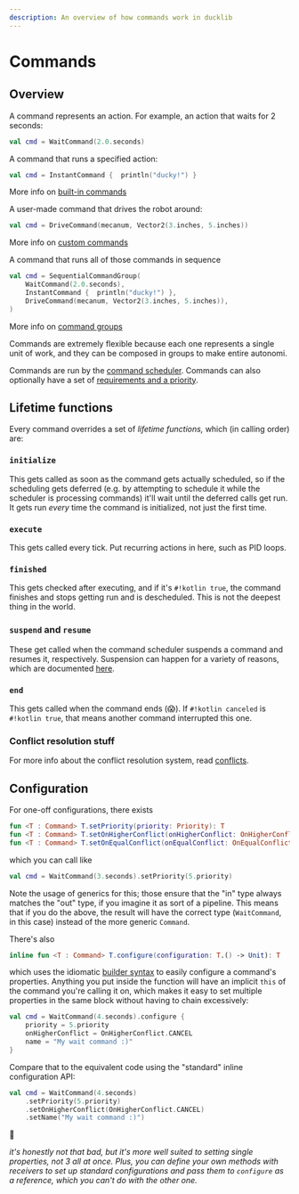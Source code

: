 ```yaml
---
description: An overview of how commands work in ducklib
---
```


# Commands

## Overview

A command represents an action.
For example, an action that waits for 2 seconds:

```kotlin
val cmd = WaitCommand(2.0.seconds)
```

A command that runs a specified action:

```kotlin
val cmd = InstantCommand {  println("ducky!") }
```
More info on [built-in commands](builtin.md)

A user-made command that drives the robot around:

```kotlin
val cmd = DriveCommand(mecanum, Vector2(3.inches, 5.inches))
```
More info on [custom commands](custom.md)

A command that runs all of those commands in sequence

```kotlin
val cmd = SequentialCommandGroup(
    WaitCommand(2.0.seconds),
    InstantCommand {  println("ducky!") },
    DriveCommand(mecanum, Vector2(3.inches, 5.inches)),
)
```
More info on [command groups](groups.md)

Commands are extremely flexible because each one represents a single unit of work,
and they can be composed in groups to make entire autonomi.

Commands are run by the [command scheduler](/scheduler/index.md).
Commands can also optionally have a set of [requirements and a priority](/scheduler/conflicts.md).

## Lifetime functions

Every command overrides a set of *lifetime functions,* which (in calling order) are:

### `initialize`

This gets called as soon as the command gets actually scheduled,
so if the scheduling gets deferred
(e.g. by attempting to schedule it while the scheduler is processing commands)
it'll wait until the deferred calls get run.
It gets run *every* time the command is initialized, not just the first time.

### `execute`

This gets called every tick.
Put recurring actions in here,
such as PID loops.

### `finished`

This gets checked after executing, and if it's `#!kotlin true`,
the command finishes and stops getting run and is descheduled.
This is not the deepest thing in the world.

### `suspend` and `resume`

These get called when the command scheduler suspends a command and resumes it, respectively.
Suspension can happen for a variety of reasons,
which are documented [here](/scheduler/conflicts.md).

### `end`

This gets called when the command ends (😱).
If `#!kotlin canceled` is `#!kotlin true`,
that means another command interrupted this one.

### Conflict resolution stuff

For more info about the conflict resolution system, read [conflicts](/scheduler/conflicts.md).

## Configuration

For one-off configurations, there exists

```kotlin
fun <T : Command> T.setPriority(priority: Priority): T
fun <T : Command> T.setOnHigherConflict(onHigherConflict: OnHigherConflict): T
fun <T : Command> T.setOnEqualConflict(onEqualConflict: OnEqualConflict): T
```

which you can call like

```kotlin
val cmd = WaitCommand(3.seconds).setPriority(5.priority)
```

Note the usage of generics for this;
those ensure that the "in" type always matches the "out" type,
if you imagine it as sort of a pipeline.
This means that if you do the above, the result will have the correct type
(`WaitCommand`, in this case)
instead of the more generic `Command`.

There's also

```kotlin
inline fun <T : Command> T.configure(configuration: T.() -> Unit): T
```

which uses the idiomatic [builder syntax](https://kotlinlang.org/docs/type-safe-builders.html) to easily configure a command's properties.
Anything you put inside the function will have an implicit `this` of the command you're calling it on,
which makes it easy to set multiple properties in the same block without having to chain excessively:

```kotlin
val cmd = WaitCommand(4.seconds).configure {
    priority = 5.priority
    onHigherConflict = OnHigherConflict.CANCEL
    name = "My wait command :)"
}
```

Compare that to the equivalent code using the "standard" inline configuration API:

```kotlin
val cmd = WaitCommand(4.seconds)
    .setPriority(5.priority)
    .setOnHigherConflict(OnHigherConflict.CANCEL)
    .setName("My wait command :)")
```
🤢

*it's honestly not that bad, but it's more well suited to setting single properties, not 3 all at once.
Plus, you can define your own methods with receivers to set up standard configurations and pass them to `configure` as a reference,
which you can't do with the other one.*
